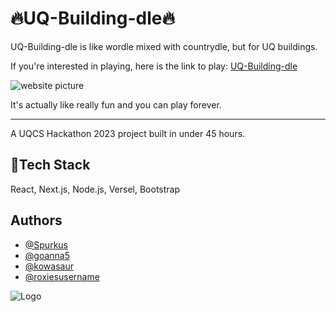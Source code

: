 # 🔥UQ-Building-dle🔥

UQ-Building-dle is like wordle mixed with countrydle, but for UQ buildings. 

If you're interested in playing, here is the link to play: [UQ-Building-dle](https://uq-building-dle.vercel.app) 

![website picture](https://i.imgur.com/z0QiQ9n.png)

It's actually like really fun and you can play forever.
___
A UQCS Hackathon 2023 project built in under 45 hours.
## 💪Tech Stack

React, Next.js, Node.js, Versel, Bootstrap


## Authors

- [@Spurkus](https://www.github.com/spurkus)
- [@goanna5](https://github.com/goanna5)
- [@kowasaur](https://github.com/kowasaur)
- [@roxiesusername](https://github.com/roxiesusername)



![Logo](https://i.imgur.com/4M2sZ0O.png)

